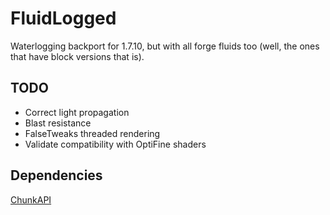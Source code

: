 # FluidLogged

Waterlogging backport for 1.7.10, but with all forge fluids too (well, the ones that have block versions that is).

## TODO
- Correct light propagation
- Blast resistance
- FalseTweaks threaded rendering
- Validate compatibility with OptiFine shaders

## Dependencies
[ChunkAPI](https://github.com/FalsePattern/ChunkAPI)